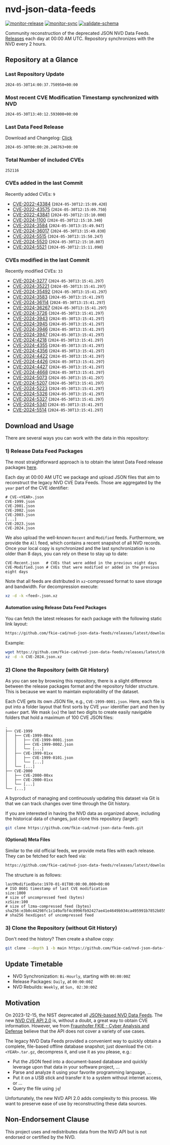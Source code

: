 # nvd-json-data-feeds

[![monitor-release](https://github.com/fkie-cad/nvd-json-data-feeds/actions/workflows/monitor_release.yml/badge.svg)](https://github.com/fkie-cad/nvd-json-data-feeds/actions/workflows/monitor_release.yml)
[![monitor-sync](https://github.com/fkie-cad/nvd-json-data-feeds/actions/workflows/monitor_sync.yml/badge.svg)](https://github.com/fkie-cad/nvd-json-data-feeds/actions/workflows/monitor_sync.yml)
[![validate-schema](https://github.com/fkie-cad/nvd-json-data-feeds/actions/workflows/validate_schema.yml/badge.svg)](https://github.com/fkie-cad/nvd-json-data-feeds/actions/workflows/validate_schema.yml)

Community reconstruction of the deprecated JSON NVD Data Feeds.
[Releases](https://github.com/fkie-cad/nvd-json-data-feeds/releases/latest) each day at 00:00 AM UTC.
Repository synchronizes with the NVD every 2 hours.

## Repository at a Glance

### Last Repository Update

```plain
2024-05-30T14:00:37.750950+00:00
```

### Most recent CVE Modification Timestamp synchronized with NVD

```plain
2024-05-30T13:40:12.593000+00:00
```

### Last Data Feed Release

Download and Changelog: [Click](https://github.com/fkie-cad/nvd-json-data-feeds/releases/latest)

```plain
2024-05-30T00:00:20.246763+00:00
```

### Total Number of included CVEs

```plain
252116
```

### CVEs added in the last Commit

Recently added CVEs: `9`

- [CVE-2022-43384](CVE-2022/CVE-2022-433xx/CVE-2022-43384.json) (`2024-05-30T12:15:09.420`)
- [CVE-2022-43575](CVE-2022/CVE-2022-435xx/CVE-2022-43575.json) (`2024-05-30T12:15:09.750`)
- [CVE-2022-43841](CVE-2022/CVE-2022-438xx/CVE-2022-43841.json) (`2024-05-30T12:15:10.000`)
- [CVE-2024-1100](CVE-2024/CVE-2024-11xx/CVE-2024-1100.json) (`2024-05-30T12:15:10.340`)
- [CVE-2024-3584](CVE-2024/CVE-2024-35xx/CVE-2024-3584.json) (`2024-05-30T13:15:49.947`)
- [CVE-2024-36017](CVE-2024/CVE-2024-360xx/CVE-2024-36017.json) (`2024-05-30T13:15:49.830`)
- [CVE-2024-5515](CVE-2024/CVE-2024-55xx/CVE-2024-5515.json) (`2024-05-30T13:15:50.247`)
- [CVE-2024-5520](CVE-2024/CVE-2024-55xx/CVE-2024-5520.json) (`2024-05-30T12:15:10.807`)
- [CVE-2024-5521](CVE-2024/CVE-2024-55xx/CVE-2024-5521.json) (`2024-05-30T12:15:11.090`)


### CVEs modified in the last Commit

Recently modified CVEs: `33`

- [CVE-2024-3277](CVE-2024/CVE-2024-32xx/CVE-2024-3277.json) (`2024-05-30T13:15:41.297`)
- [CVE-2024-35221](CVE-2024/CVE-2024-352xx/CVE-2024-35221.json) (`2024-05-30T13:15:41.297`)
- [CVE-2024-35492](CVE-2024/CVE-2024-354xx/CVE-2024-35492.json) (`2024-05-30T13:15:41.297`)
- [CVE-2024-3583](CVE-2024/CVE-2024-35xx/CVE-2024-3583.json) (`2024-05-30T13:15:41.297`)
- [CVE-2024-36114](CVE-2024/CVE-2024-361xx/CVE-2024-36114.json) (`2024-05-30T13:15:41.297`)
- [CVE-2024-36267](CVE-2024/CVE-2024-362xx/CVE-2024-36267.json) (`2024-05-30T13:15:41.297`)
- [CVE-2024-3726](CVE-2024/CVE-2024-37xx/CVE-2024-3726.json) (`2024-05-30T13:15:41.297`)
- [CVE-2024-3943](CVE-2024/CVE-2024-39xx/CVE-2024-3943.json) (`2024-05-30T13:15:41.297`)
- [CVE-2024-3945](CVE-2024/CVE-2024-39xx/CVE-2024-3945.json) (`2024-05-30T13:15:41.297`)
- [CVE-2024-3946](CVE-2024/CVE-2024-39xx/CVE-2024-3946.json) (`2024-05-30T13:15:41.297`)
- [CVE-2024-3947](CVE-2024/CVE-2024-39xx/CVE-2024-3947.json) (`2024-05-30T13:15:41.297`)
- [CVE-2024-4218](CVE-2024/CVE-2024-42xx/CVE-2024-4218.json) (`2024-05-30T13:15:41.297`)
- [CVE-2024-4355](CVE-2024/CVE-2024-43xx/CVE-2024-4355.json) (`2024-05-30T13:15:41.297`)
- [CVE-2024-4356](CVE-2024/CVE-2024-43xx/CVE-2024-4356.json) (`2024-05-30T13:15:41.297`)
- [CVE-2024-4422](CVE-2024/CVE-2024-44xx/CVE-2024-4422.json) (`2024-05-30T13:15:41.297`)
- [CVE-2024-4426](CVE-2024/CVE-2024-44xx/CVE-2024-4426.json) (`2024-05-30T13:15:41.297`)
- [CVE-2024-4427](CVE-2024/CVE-2024-44xx/CVE-2024-4427.json) (`2024-05-30T13:15:41.297`)
- [CVE-2024-4668](CVE-2024/CVE-2024-46xx/CVE-2024-4668.json) (`2024-05-30T13:15:41.297`)
- [CVE-2024-5073](CVE-2024/CVE-2024-50xx/CVE-2024-5073.json) (`2024-05-30T13:15:41.297`)
- [CVE-2024-5207](CVE-2024/CVE-2024-52xx/CVE-2024-5207.json) (`2024-05-30T13:15:41.297`)
- [CVE-2024-5223](CVE-2024/CVE-2024-52xx/CVE-2024-5223.json) (`2024-05-30T13:15:41.297`)
- [CVE-2024-5326](CVE-2024/CVE-2024-53xx/CVE-2024-5326.json) (`2024-05-30T13:15:41.297`)
- [CVE-2024-5327](CVE-2024/CVE-2024-53xx/CVE-2024-5327.json) (`2024-05-30T13:15:41.297`)
- [CVE-2024-5341](CVE-2024/CVE-2024-53xx/CVE-2024-5341.json) (`2024-05-30T13:15:41.297`)
- [CVE-2024-5514](CVE-2024/CVE-2024-55xx/CVE-2024-5514.json) (`2024-05-30T13:15:41.297`)


## Download and Usage

There are several ways you can work with the data in this repository:

### 1) Release Data Feed Packages

The most straightforward approach is to obtain the latest Data Feed release packages [here](https://github.com/fkie-cad/nvd-json-data-feeds/releases/latest).

Each day at 00:00 AM UTC we package and upload JSON files that aim to reconstruct the legacy NVD CVE Data Feeds.
Those are aggregated by the `year` part of the CVE identifier:

```
# CVE-<YEAR>.json
CVE-1999.json
CVE-2001.json
CVE-2002.json
CVE-2003.json
[...]
CVE-2023.json
CVE-2024.json
```

We also upload the well-known `Recent` and `Modified` feeds.
Furthermore, we provide the `All` feed, which contains a recent snapshot of all NVD records.
Once your local copy is synchronized and the last synchronization is no older than 8 days, you can rely on these to stay up to date:

```plain
CVE-Recent.json   # CVEs that were added in the previous eight days
CVE-Modified.json # CVEs that were modified or added in the previous eight days
```

Note that all feeds are distributed in `xz`-compressed format to save storage and bandwidth.
For decompression execute:

```sh
xz -d -k <feed>.json.xz
```

#### Automation using Release Data Feed Packages

You can fetch the latest releases for each package with the following static link layout:

```sh
https://github.com/fkie-cad/nvd-json-data-feeds/releases/latest/download/CVE-<YEAR>.json.xz
```

Example:

```sh
wget https://github.com/fkie-cad/nvd-json-data-feeds/releases/latest/download/CVE-2024.json.xz
xz -d -k CVE-2024.json.xz
```

### 2) Clone the Repository (with Git History)

As you can see by browsing this repository, there is a slight difference between the release packages format and the repository folder structure.
This is because we want to maintain explorability of the dataset.

Each CVE gets its own JSON file, e.g., `CVE-1999-0001.json`.
Here, each file is put into a folder layout that first sorts by CVE `year` identifier part and then by `number` part.
We mask (`xx`) the last two digits to create easily navigable folders that hold a maximum of 100 CVE JSON files:

```plain
.
├── CVE-1999
│   ├── CVE-1999-00xx
│   │   ├── CVE-1999-0001.json
│   │   ├── CVE-1999-0002.json
│   │   └── [...]
│   ├── CVE-1999-01xx
│   │   ├── CVE-1999-0101.json
│   │   └── [...]
│   └── [...]
├── CVE-2000
│   ├── CVE-2000-00xx
│   ├── CVE-2000-01xx
│   └── [...]
└── [...]
```

A byproduct of managing and continuously updating this dataset via Git is that we can track changes over time through the Git history.

If you are interested in having the NVD data as organized above, including the historical data of changes, just clone this repository (large!):

```sh
git clone https://github.com/fkie-cad/nvd-json-data-feeds.git
```

#### (Optional) Meta Files

Similar to the old official feeds, we provide meta files with each release. They can be fetched for each feed via:

```sh
https://github.com/fkie-cad/nvd-json-data-feeds/releases/latest/download/CVE-<YEAR>.meta
```

The structure is as follows:

```plain
lastModifiedDate:1970-01-01T00:00:00.000+00:00                          # ISO 8601 timestamp of last CVE modification
size:1000                                                               # size of uncompressed feed (bytes)
xzSize:100                                                              # size of lzma-compressed feed (bytes)
sha256:e3b0c44298fc1c149afbf4c8996fb92427ae41e4649b934ca495991b7852b855 # sha256 hexdigest of uncompressed feed
```

### 3) Clone the Repository (without Git History)

Don't need the history? Then create a shallow copy:

```sh
git clone --depth 1 -b main https://github.com/fkie-cad/nvd-json-data-feeds.git
```


## Update Timetable

* NVD Synchronization: `Bi-Hourly`, starting with `00:00:00Z`
* Release Packages: `Daily`, at `00:00:00Z`
* NVD Rebuilds: `Weekly`, at `Sun, 02:30:00Z`


## Motivation

On 2023-12-15, the NIST deprecated all [JSON-based NVD Data Feeds](https://nvd.nist.gov/vuln/data-feeds#divRetirementBanner-1).
The new [NVD CVE API 2.0](https://nvd.nist.gov/developers/vulnerabilities) is, without a doubt, a great way to obtain CVE information.
However, we from [Fraunhofer FKIE - Cyber Analysis and Defense](https://www.fkie.fraunhofer.de/en/departments/cad.html) believe that the API does not cover a variety of use cases.

The legacy NVD Data Feeds provided a convenient way to quickly obtain a complete, file-based offline database snapshot; just download the `CVE-<YEAR>.tar.gz`, decompress it, and use it as you please, e.g.:

- Put the JSON feed into a document-based database and quickly leverage upon that data in your software project, ...
- Parse and analyze it using your favorite programming language, ...
- Put it on a USB stick and transfer it to a system without internet access, or ...
- Query the file using `jq`!

Unfortunately, the new NVD API 2.0 adds complexity to this process.
We want to preserve ease of use by reconstructing these data sources.

## Non-Endorsement Clause

This project uses and redistributes data from the NVD API but is not endorsed or certified by the NVD.